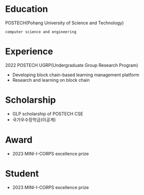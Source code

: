 <!--
**juevn/juevn** is a ✨ _special_ ✨ repository because its `README.md` (this file) appears on your GitHub profile.

Here are some ideas to get you started:

- 🔭 I’m currently working on ...
- 🌱 I’m currently learning ...
- 👯 I’m looking to collaborate on ...
- 🤔 I’m looking for help with ...
- 💬 Ask me about ...
- 📫 How to reach me: ...
- 😄 Pronouns: ...
- ⚡ Fun fact: ...
-->

# Education

POSTECH(Pohang University of Science and Technology)
```
computer science and engineering
```


# Experience

2022 POSTECH UGRP(Undergraduate Group Research Program)
*	Developing block chain-based learning management platform
*	Research and learning on block chain

# Scholarship

* GLP scholarship of POSTECH CSE
* 국가우수장학금(이공계)

# Award

* 2023 MINI-I-CORPS excellence prize

# Student

* 2023 MINI-I-CORPS excellence prize
